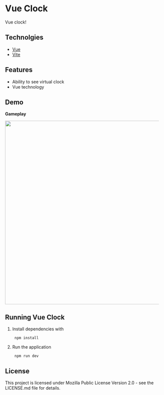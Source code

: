 # Vue Clock

<!-- <div style="text-align: center;">

![Bongo Cat](./client/assets/bongocatkeyboard.png "Keebuilds Logo")

</div> -->

Vue clock!


## Technolgies

* [Vue](https://vuejs.org)
* [Vite](https://vitejs.dev)

## Features

- Ability to see virtual clock
- Vue technology

## Demo

**Gameplay**

<p align="center">
  <img src="src/assets/demo.gif" width="600px" margin="auto"/>
</p>

## Running Vue Clock

1. Install dependencies with 
             
        npm install
                

2. Run the application

        npm run dev



## License

This project is licensed under Mozilla Public License Version 2.0 - see the LICENSE.md file for details.
